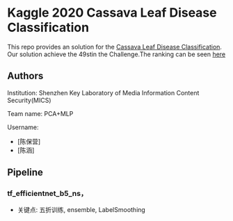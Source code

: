 # Kaggle 2020 Cassava Leaf Disease Classification

This repo provides an solution for the [Cassava Leaf Disease Classification](https://www.kaggle.com/c/cassava-leaf-disease-classification/). 
Our solution achieve the 49stin the Challenge.The ranking can be seen [here](https://www.kaggle.com/c/cassava-leaf-disease-classification/leaderboard/)

## Authors
Institution: 
Shenzhen Key Laboratory of Media Information Content Security(MICS)

Team name: PCA+MLP

Username: 
- [陈保营] 
- [陈涵]


## Pipeline
### tf_efficientnet_b5_ns， 
* 关键点: 五折训练, ensemble, LabelSmoothing
